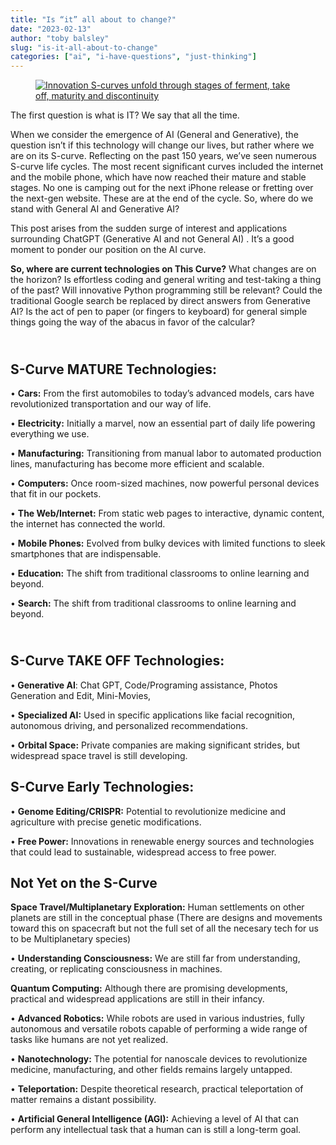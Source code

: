 ```yaml
---
title: "Is “it” all about to change?"
date: "2023-02-13"
author: "toby balsley" 
slug: "is-it-all-about-to-change"
categories: ["ai", "i-have-questions", "just-thinking"]
---
```


<!-- wp:image {"linkDestination":"custom"} -->
<figure class="wp-block-image"><a href="https://www.the-waves.org/wp-content/uploads/2022/03/Screenshot-2022-03-13-at-8.22.00-PM.png"><img src="https://www.the-waves.org/wp-content/uploads/2022/03/Screenshot-2022-03-13-at-8.22.00-PM.png" alt="Innovation S-curves unfold through stages of ferment, take off, maturity and discontinuity"/></a></figure>
<!-- /wp:image -->

<!-- wp:paragraph -->
<p class="">The first question is what is IT?   We say that all the time.</p>
<!-- /wp:paragraph -->

<!-- wp:paragraph -->
<p class="">When we consider the emergence of AI (General and Generative), the question isn’t if this technology will change our lives, but rather where we are on its S-curve. Reflecting on the past 150 years, we’ve seen numerous S-curve life cycles. The most recent significant curves included the internet and the mobile phone, which have now reached their mature and stable stages. No one is camping out for the next iPhone release or fretting over the next-gen website.  These are at the end of the cycle. So, where do we stand with General AI and Generative AI?</p>
<!-- /wp:paragraph -->

<!-- wp:paragraph -->
<p class="">This post arises from the sudden surge of interest and applications surrounding ChatGPT (Generative AI and not General AI) . It’s a good moment to ponder our position on the AI curve.</p>
<!-- /wp:paragraph -->

<!-- wp:paragraph -->
<p class=""><strong>So, where are current technologies on This Curve?</strong> What changes are on the horizon? Is effortless coding and general writing and test-taking a thing of the past? Will innovative Python programming still be relevant? Could the traditional Google search be replaced by direct answers from Generative AI? Is the act of pen to paper (or fingers to keyboard) for general simple things going the way of the abacus in favor of the calcular?</p>
<!-- /wp:paragraph -->

<!-- wp:heading -->
<h2 class="wp-block-heading"><br><strong>S-Curve MATURE Technologies:</strong></h2>
<!-- /wp:heading -->

<!-- wp:paragraph -->
<p class="">• <strong>Cars:</strong> From the first automobiles to today’s advanced models, cars have revolutionized transportation and our way of life.</p>
<!-- /wp:paragraph -->

<!-- wp:paragraph -->
<p class="">• <strong>Electricity:</strong> Initially a marvel, now an essential part of daily life powering everything we use.</p>
<!-- /wp:paragraph -->

<!-- wp:paragraph -->
<p class="">• <strong>Manufacturing:</strong> Transitioning from manual labor to automated production lines, manufacturing has become more efficient and scalable.</p>
<!-- /wp:paragraph -->

<!-- wp:paragraph -->
<p class="">• <strong>Computers:</strong> Once room-sized machines, now powerful personal devices that fit in our pockets.</p>
<!-- /wp:paragraph -->

<!-- wp:paragraph -->
<p class="">• <strong>The Web/Internet:</strong> From static web pages to interactive, dynamic content, the internet has connected the world.</p>
<!-- /wp:paragraph -->

<!-- wp:paragraph -->
<p class="">• <strong>Mobile Phones:</strong> Evolved from bulky devices with limited functions to sleek smartphones that are indispensable.</p>
<!-- /wp:paragraph -->

<!-- wp:paragraph -->
<p class="">• <strong>Education:</strong> The shift from traditional classrooms to online learning and beyond.</p>
<!-- /wp:paragraph -->

<!-- wp:paragraph -->
<p class="">• <strong>Search:</strong> The shift from traditional classrooms to online learning and beyond.</p>
<!-- /wp:paragraph -->

<!-- wp:heading -->
<h2 class="wp-block-heading"><br><strong>S-Curve TAKE OFF Technologies:</strong></h2>
<!-- /wp:heading -->

<!-- wp:paragraph -->
<p class="">•<strong> Generative AI</strong>: Chat GPT, Code/Programing assistance, Photos Generation and Edit, Mini-Movies, </p>
<!-- /wp:paragraph -->

<!-- wp:paragraph -->
<p class="">• <strong>Specialized AI:</strong> Used in specific applications like facial recognition, autonomous driving, and personalized recommendations.</p>
<!-- /wp:paragraph -->

<!-- wp:paragraph -->
<p class="">• <strong>Orbital Space:</strong> Private companies are making significant strides, but widespread space travel is still developing.</p>
<!-- /wp:paragraph -->

<!-- wp:heading -->
<h2 class="wp-block-heading"><strong>S-Curve Early Technologies:</strong></h2>
<!-- /wp:heading -->

<!-- wp:paragraph -->
<p class="">• <strong>Genome Editing/CRISPR:</strong> Potential to revolutionize medicine and agriculture with precise genetic modifications.</p>
<!-- /wp:paragraph -->

<!-- wp:paragraph -->
<p class="">• <strong>Free Power:</strong> Innovations in renewable energy sources and technologies that could lead to sustainable, widespread access to free power.</p>
<!-- /wp:paragraph -->

<!-- wp:heading -->
<h2 class="wp-block-heading">Not Yet on the S-Curve</h2>
<!-- /wp:heading -->

<!-- wp:paragraph -->
<p class=""><strong>Space Travel/Multiplanetary Exploration:</strong> Human settlements on other planets are still in the conceptual phase (There are designs and movements toward this on spacecraft but not the full set of all the necesary tech for us to be Multiplanetary   species)</p>
<!-- /wp:paragraph -->

<!-- wp:paragraph -->
<p class="">• <strong>Understanding Consciousness:</strong> We are still far from understanding, creating, or replicating consciousness in machines.</p>
<!-- /wp:paragraph -->

<!-- wp:paragraph -->
<p class=""><strong>Quantum Computing:</strong> Although there are promising developments, practical and widespread applications are still in their infancy.</p>
<!-- /wp:paragraph -->

<!-- wp:paragraph -->
<p class="">• <strong>Advanced Robotics:</strong> While robots are used in various industries, fully autonomous and versatile robots capable of performing a wide range of tasks like humans are not yet realized.</p>
<!-- /wp:paragraph -->

<!-- wp:paragraph -->
<p class="">• <strong>Nanotechnology:</strong> The potential for nanoscale devices to revolutionize medicine, manufacturing, and other fields remains largely untapped.</p>
<!-- /wp:paragraph -->

<!-- wp:paragraph -->
<p class="">• <strong>Teleportation:</strong> Despite theoretical research, practical teleportation of matter remains a distant possibility.</p>
<!-- /wp:paragraph -->

<!-- wp:paragraph -->
<p class="">• <strong>Artificial General Intelligence (AGI):</strong> Achieving a level of AI that can perform any intellectual task that a human can is still a long-term goal.</p>
<!-- /wp:paragraph -->
